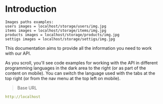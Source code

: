 # Introduction


    Images paths examples:
    users images = localhost/storage/users/img.jpg
    items images = localhost/storage/items/img.jpg
    products images = localhost/storage/products/img.jpg
    settigs images = localhost/storage/settigs/img.jpg

    

This documentation aims to provide all the information you need to work with our API.

<aside>As you scroll, you'll see code examples for working with the API in different programming languages in the dark area to the right (or as part of the content on mobile).
You can switch the language used with the tabs at the top right (or from the nav menu at the top left on mobile).</aside>

> Base URL

```yaml
http://localhost
```